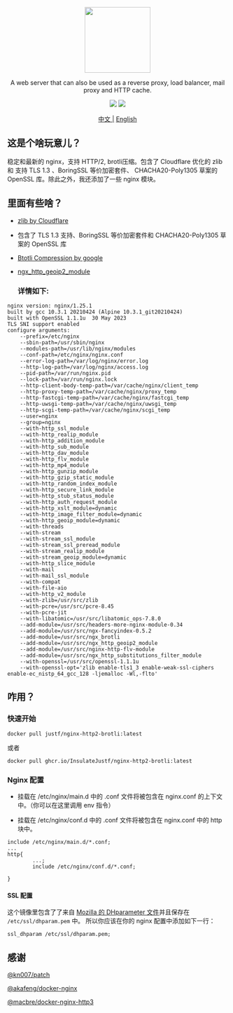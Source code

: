 <p align="center">
    <img src="https://upload.wikimedia.org/wikipedia/commons/c/c5/Nginx_logo.svg" width="150" />
</p>

<p align="center">A web server that can also be used as a reverse proxy, load balancer, mail proxy and HTTP cache.</p>

<p align="center">
<img src="https://github.com/InsulateJustf/docker-nginx-http2-brotli/actions/workflows/build&test.yml/badge.svg?branch=main&event=release" />
<img src="https://img.shields.io/github/v/release/InsulateJustf/docker-nginx-http2-brotli" />
</p>

<p align="center">
<a href="https://github.com/InsulateJustf/docker-nginx-http2-brotli/blob/main/README.md">中文 |<a/>
<a href="https://github.com/InsulateJustf/docker-nginx-http2-brotli/blob/main/README.EN.md">English<a/>
</p>

## 这是个啥玩意儿？
稳定和最新的 nginx，支持 HTTP/2, brotli压缩。包含了 Cloudflare 优化的 zlib 和 支持 TLS 1.3 、BoringSSL 等价加密套件、 CHACHA20-Poly1305 草案的 OpenSSL 库。除此之外，我还添加了一些 nginx 模块。

## 里面有些啥？

* [zlib by Cloudflare](https://github.com/cloudflare/zlib)
* 包含了 TLS 1.3 支持、BoringSSL 等价加密套件和 CHACHA20-Poly1305 草案的 OpenSSL 库
* [Btotli Compression by google](https://github.com/google/ngx_brotli)
* [ngx_http_geoip2_module](https://github.com/leev/ngx_http_geoip2_module/)
  
  ### 详情如下:
```
nginx version: nginx/1.25.1
built by gcc 10.3.1 20210424 (Alpine 10.3.1_git20210424) 
built with OpenSSL 1.1.1u  30 May 2023
TLS SNI support enabled
configure arguments: 
	--prefix=/etc/nginx 
	--sbin-path=/usr/sbin/nginx 
	--modules-path=/usr/lib/nginx/modules 
	--conf-path=/etc/nginx/nginx.conf 
	--error-log-path=/var/log/nginx/error.log 
	--http-log-path=/var/log/nginx/access.log 
	--pid-path=/var/run/nginx.pid 
	--lock-path=/var/run/nginx.lock 
	--http-client-body-temp-path=/var/cache/nginx/client_temp 
	--http-proxy-temp-path=/var/cache/nginx/proxy_temp 
	--http-fastcgi-temp-path=/var/cache/nginx/fastcgi_temp 
	--http-uwsgi-temp-path=/var/cache/nginx/uwsgi_temp 
	--http-scgi-temp-path=/var/cache/nginx/scgi_temp 
	--user=nginx 
	--group=nginx 
	--with-http_ssl_module 
	--with-http_realip_module 
	--with-http_addition_module 
	--with-http_sub_module 
	--with-http_dav_module 
	--with-http_flv_module 
	--with-http_mp4_module 
	--with-http_gunzip_module 
	--with-http_gzip_static_module 
	--with-http_random_index_module 
	--with-http_secure_link_module 
	--with-http_stub_status_module 
	--with-http_auth_request_module 
	--with-http_xslt_module=dynamic 
	--with-http_image_filter_module=dynamic 
	--with-http_geoip_module=dynamic 
	--with-threads 
	--with-stream 
	--with-stream_ssl_module 
	--with-stream_ssl_preread_module 
	--with-stream_realip_module 
	--with-stream_geoip_module=dynamic 
	--with-http_slice_module 
	--with-mail 
	--with-mail_ssl_module 
	--with-compat 
	--with-file-aio 
	--with-http_v2_module 
	--with-zlib=/usr/src/zlib 
	--with-pcre=/usr/src/pcre-8.45 
	--with-pcre-jit 
	--with-libatomic=/usr/src/libatomic_ops-7.8.0 
	--add-module=/usr/src/headers-more-nginx-module-0.34 
	--add-module=/usr/src/ngx-fancyindex-0.5.2 
	--add-module=/usr/src/ngx_brotli 
	--add-module=/usr/src/ngx_http_geoip2_module 
	--add-module=/usr/src/nginx-http-flv-module 
	--add-module=/usr/src/ngx_http_substitutions_filter_module 
	--with-openssl=/usr/src/openssl-1.1.1u 
	--with-openssl-opt='zlib enable-tls1_3 enable-weak-ssl-ciphers enable-ec_nistp_64_gcc_128 -ljemalloc -Wl,-flto'
```
## 咋用？

### 快速开始

```
docker pull justf/nginx-http2-brotli:latest
```

或者

```
docker pull ghcr.io/InsulateJustf/nginx-http2-brotli:latest
```

### Nginx 配置
* 挂载在 /etc/nginx/main.d 中的 .conf 文件将被包含在 nginx.conf 的上下文中。（你可以在这里调用 env 指令）

* 挂载在 /etc/nginx/conf.d 中的 .conf 文件将被包含在 nginx.conf 中的 http 块中。
```
include /etc/nginx/main.d/*.conf;
...
http{
        ...;
        include /etc/nginx/conf.d/*.conf;

}
```
#### SSL 配置
这个镜像里包含了了来自 [ Mozilla 的 DHparameter 文件](https://ssl-config.mozilla.org/ffdhe2048.txt)并且保存在 ```/etc/ssl/dhparam.pem``` 中。
所以你应该在你的 nginx 配置中添加如下一行：
```
ssl_dhparam /etc/ssl/dhparam.pem;
```

## 感谢

[@kn007/patch](https://github.com/kn007/patch)

[@akafeng/docker-nginx](https://github.com/akafeng/docker-nginx)

[@macbre/docker-nginx-http3](https://www.github.com/macbre/docker-nginx-http3)
